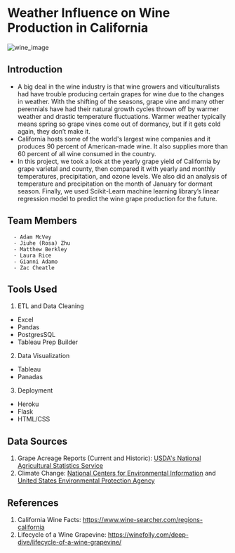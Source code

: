 # Weather Influence on Wine Production in California 
![wine_image](https://inn-entertainment.com/wp-content/uploads/2017/06/Sunset-over-California-Winery.jpg)
## Introduction
- A big deal in the wine industry is that wine growers and viticulturalists had have trouble producing certain grapes for wine due to the changes in weather. With the shifting of the seasons, grape vine and many other perennials have had their natural growth cycles thrown off by warmer weather and drastic temperature fluctuations. Warmer weather typically means spring so grape vines come out of dormancy, but if it gets cold again, they don’t make it.
- California hosts some of the world's largest wine companies and it produces 90 percent of American-made wine. It also supplies more than 60 percent of all wine consumed in the country.
- In this project, we took a look at the yearly grape yield of California by grape varietal and county, then compared it with yearly and monthly temperatures, precipitation, and ozone levels. We also did an analysis of temperature and precipitation on the month of January for dormant season. Finally, we used Scikit-Learn machine learning library’s linear regression model to predict the wine grape production for the future.

## Team Members
      - Adam McVey
      - Jiuhe (Rosa) Zhu
      - Matthew Berkley
      - Laura Rice
      - Gianni Adamo
      - Zac Cheatle
      
## Tools Used
1. ETL and Data Cleaning
- Excel
- Pandas
- PostgresSQL
- Tableau Prep Builder
2. Data Visualization
- Tableau
- Panadas
3. Deployment
- Heroku
- Flask
- HTML/CSS

## Data Sources
1. Grape Acreage Reports (Current and Historic): [USDA's National Agricultural Statistics Service](https://www.nass.usda.gov/Statistics_by_State/California/Publications/Specialty_and_Other_Releases/Grapes/Acreage/Reports/index.php)
2. Climate Change: [National Centers for Environmental Information](https://www.ncdc.noaa.gov/cag/) and [United States Environmental Protection Agency](https://aqs.epa.gov/aqsweb/airdata/download_files.html#Annual)

## References
1. California Wine Facts: https://www.wine-searcher.com/regions-california
2. Lifecycle of a Wine Grapevine: https://winefolly.com/deep-dive/lifecycle-of-a-wine-grapevine/
